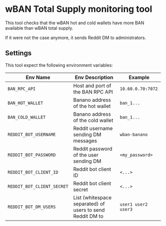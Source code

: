# wBAN Total Supply monitoring tool

This tool checks that the wBAN hot and cold wallets have more BAN available than wBAN total supply.

If it were not the case anymore, it sends Reddit DM to administrators.

## Settings

This tool expect the following environment variables:

| Env Name                   | Env Description     | Example               |
|----------------------------|---------------------|-----------------------|
| `BAN_RPC_API`              | Host and port of the BAN RPC API | `10.60.0.70:7072` |
| `BAN_HOT_WALLET`           | Banano address of the hot wallet | `ban_1...` |
| `BAN_COLD_WALLET`          | Banano address of the cold wallet | `ban_1...` |
| `REDDIT_BOT_USERNAME`      | Reddit username sending DM messages | `wban-banano`
| `REDDIT_BOT_PASSWORD`      | Reddit password of the user sending DM | `<my_password> ` |
| `REDDIT_BOT_CLIENT_ID`     | Reddit bot client ID | `<...>` |
| `REDDIT_BOT_CLIENT_SECRET` | Reddit bot client secret | `<...>` |
| `REDDIT_BOT_DM_USERS`      | List (whitespace separated) of users to send Reddit DM to | `user1 user2 user3` | 